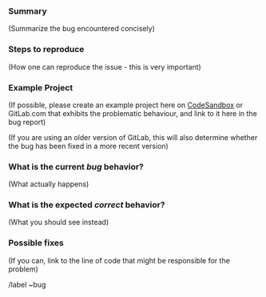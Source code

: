 <!---
Please read this!

Before opening a new issue, make sure to search for keywords in the issues
filtered by the "regression" or "bug" label and verify the issue you're about
to submit isn't a duplicate.
--->

### Summary

(Summarize the bug encountered concisely)

### Steps to reproduce

(How one can reproduce the issue - this is very important)

### Example Project

(If possible, please create an example project here on [CodeSandbox](https://codesandbox.io/) or GitLab.com that exhibits the problematic behaviour, and link to it here in the bug report)

(If you are using an older version of GitLab, this will also determine whether the bug has been fixed in a more recent version)

### What is the current *bug* behavior?

(What actually happens)

### What is the expected *correct* behavior?

(What you should see instead)

### Possible fixes

(If you can, link to the line of code that might be responsible for the problem)

/label ~bug
